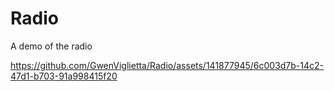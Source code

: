 # Radio

A demo of the radio

https://github.com/GwenViglietta/Radio/assets/141877945/6c003d7b-14c2-47d1-b703-91a998415f20

